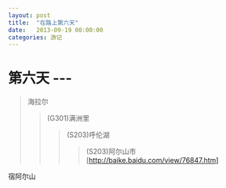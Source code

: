 ```yaml
---
layout: post
title:  "在路上第六天"
date:   2013-09-19 00:00:00
categories: 游记
---
```

第六天 ---
===
> 海拉尔
>> (G301)满洲里
>>> (S203)呼伦湖
>>>> (S203)阿尔山市[http://baike.baidu.com/view/76847.htm]

宿阿尔山